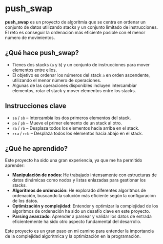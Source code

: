 # push_swap

**push_swap** es un proyecto de algoritmia que se centra en ordenar un conjunto de datos utilizando stacks y un conjunto limitado de instrucciones. El reto es conseguir la ordenación más eficiente posible con el menor número de movimientos.

## ¿Qué hace push_swap?

- Tienes dos stacks (`a` y `b`) y un conjunto de instrucciones para mover elementos entre ellos.
- El objetivo es ordenar los números del stack `a` en orden ascendente, utilizando el menor número de operaciones.
- Algunas de las operaciones disponibles incluyen intercambiar elementos, rotar el stack y mover elementos entre los stacks.

## Instrucciones clave

- `sa` / `sb` – Intercambia los dos primeros elementos del stack.
- `pa` / `pb` – Mueve el primer elemento de un stack al otro.
- `ra` / `rb` – Desplaza todos los elementos hacia arriba en el stack.
- `rra` / `rrb` – Desplaza todos los elementos hacia abajo en el stack.

## ¿Qué he aprendido?

Este proyecto ha sido una gran experiencia, ya que me ha permitido aprender:

- **Manipulación de nodos**: He trabajado intensamente con estructuras de datos dinámicas como nodos y listas enlazadas para gestionar los stacks.
- **Algoritmos de ordenación**: He explorado diferentes algoritmos de ordenación, buscando la solución más eficiente según la configuración de los datos.
- **Optimización y complejidad**: Entender y optimizar la complejidad de los algoritmos de ordenación ha sido un desafío clave en este proyecto.
- **Parsing avanzado**: Aprender a parsear y validar los datos de entrada eficientemente ha sido otro aspecto fundamental del desarrollo.

Este proyecto es un gran paso en mi camino para entender la importancia de la complejidad algorítmica y la optimización en la programación.
